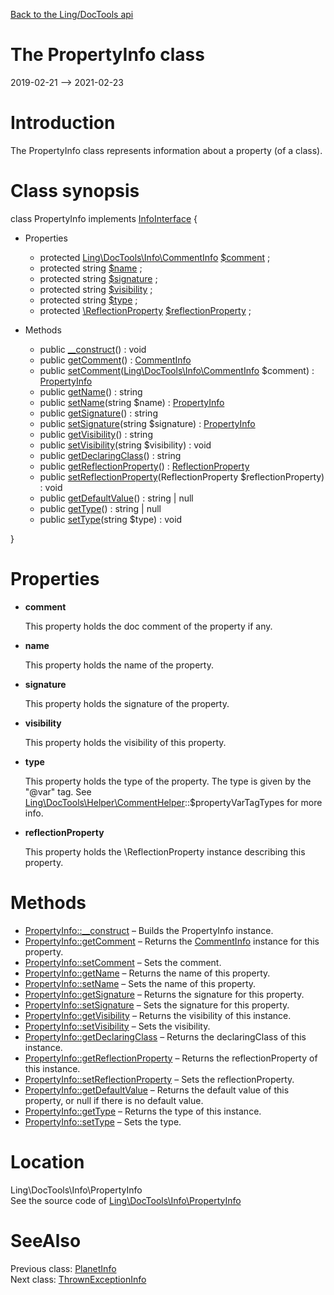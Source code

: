 [Back to the Ling/DocTools api](https://github.com/lingtalfi/DocTools/blob/master/doc/api/Ling/DocTools.md)



The PropertyInfo class
================
2019-02-21 --> 2021-02-23






Introduction
============

The PropertyInfo class represents information about a property (of a class).



Class synopsis
==============


class <span class="pl-k">PropertyInfo</span> implements [InfoInterface](https://github.com/lingtalfi/DocTools/blob/master/doc/api/Ling/DocTools/Info/InfoInterface.md) {

- Properties
    - protected [Ling\DocTools\Info\CommentInfo](https://github.com/lingtalfi/DocTools/blob/master/doc/api/Ling/DocTools/Info/CommentInfo.md) [$comment](#property-comment) ;
    - protected string [$name](#property-name) ;
    - protected string [$signature](#property-signature) ;
    - protected string [$visibility](#property-visibility) ;
    - protected string [$type](#property-type) ;
    - protected [\ReflectionProperty](http://php.net/manual/en/class.reflectionproperty.php) [$reflectionProperty](#property-reflectionProperty) ;

- Methods
    - public [__construct](https://github.com/lingtalfi/DocTools/blob/master/doc/api/Ling/DocTools/Info/PropertyInfo/__construct.md)() : void
    - public [getComment](https://github.com/lingtalfi/DocTools/blob/master/doc/api/Ling/DocTools/Info/PropertyInfo/getComment.md)() : [CommentInfo](https://github.com/lingtalfi/DocTools/blob/master/doc/api/Ling/DocTools/Info/CommentInfo.md)
    - public [setComment](https://github.com/lingtalfi/DocTools/blob/master/doc/api/Ling/DocTools/Info/PropertyInfo/setComment.md)([Ling\DocTools\Info\CommentInfo](https://github.com/lingtalfi/DocTools/blob/master/doc/api/Ling/DocTools/Info/CommentInfo.md) $comment) : [PropertyInfo](https://github.com/lingtalfi/DocTools/blob/master/doc/api/Ling/DocTools/Info/PropertyInfo.md)
    - public [getName](https://github.com/lingtalfi/DocTools/blob/master/doc/api/Ling/DocTools/Info/PropertyInfo/getName.md)() : string
    - public [setName](https://github.com/lingtalfi/DocTools/blob/master/doc/api/Ling/DocTools/Info/PropertyInfo/setName.md)(string $name) : [PropertyInfo](https://github.com/lingtalfi/DocTools/blob/master/doc/api/Ling/DocTools/Info/PropertyInfo.md)
    - public [getSignature](https://github.com/lingtalfi/DocTools/blob/master/doc/api/Ling/DocTools/Info/PropertyInfo/getSignature.md)() : string
    - public [setSignature](https://github.com/lingtalfi/DocTools/blob/master/doc/api/Ling/DocTools/Info/PropertyInfo/setSignature.md)(string $signature) : [PropertyInfo](https://github.com/lingtalfi/DocTools/blob/master/doc/api/Ling/DocTools/Info/PropertyInfo.md)
    - public [getVisibility](https://github.com/lingtalfi/DocTools/blob/master/doc/api/Ling/DocTools/Info/PropertyInfo/getVisibility.md)() : string
    - public [setVisibility](https://github.com/lingtalfi/DocTools/blob/master/doc/api/Ling/DocTools/Info/PropertyInfo/setVisibility.md)(string $visibility) : void
    - public [getDeclaringClass](https://github.com/lingtalfi/DocTools/blob/master/doc/api/Ling/DocTools/Info/PropertyInfo/getDeclaringClass.md)() : string
    - public [getReflectionProperty](https://github.com/lingtalfi/DocTools/blob/master/doc/api/Ling/DocTools/Info/PropertyInfo/getReflectionProperty.md)() : [ReflectionProperty](http://php.net/manual/en/class.reflectionproperty.php)
    - public [setReflectionProperty](https://github.com/lingtalfi/DocTools/blob/master/doc/api/Ling/DocTools/Info/PropertyInfo/setReflectionProperty.md)(ReflectionProperty $reflectionProperty) : void
    - public [getDefaultValue](https://github.com/lingtalfi/DocTools/blob/master/doc/api/Ling/DocTools/Info/PropertyInfo/getDefaultValue.md)() : string | null
    - public [getType](https://github.com/lingtalfi/DocTools/blob/master/doc/api/Ling/DocTools/Info/PropertyInfo/getType.md)() : string | null
    - public [setType](https://github.com/lingtalfi/DocTools/blob/master/doc/api/Ling/DocTools/Info/PropertyInfo/setType.md)(string $type) : void

}




Properties
=============

- <span id="property-comment"><b>comment</b></span>

    This property holds the doc comment of the property if any.
    
    

- <span id="property-name"><b>name</b></span>

    This property holds the name of the property.
    
    

- <span id="property-signature"><b>signature</b></span>

    This property holds the signature of the property.
    
    

- <span id="property-visibility"><b>visibility</b></span>

    This property holds the visibility of this property.
    
    

- <span id="property-type"><b>type</b></span>

    This property holds the type of the property.
    The type is given by the "@var" tag.
    See [Ling\DocTools\Helper\CommentHelper](https://github.com/lingtalfi/DocTools/blob/master/doc/api/Ling/DocTools/Helper/CommentHelper.md)::$propertyVarTagTypes for more info.
    
    

- <span id="property-reflectionProperty"><b>reflectionProperty</b></span>

    This property holds the \ReflectionProperty instance describing this property.
    
    



Methods
==============

- [PropertyInfo::__construct](https://github.com/lingtalfi/DocTools/blob/master/doc/api/Ling/DocTools/Info/PropertyInfo/__construct.md) &ndash; Builds the PropertyInfo instance.
- [PropertyInfo::getComment](https://github.com/lingtalfi/DocTools/blob/master/doc/api/Ling/DocTools/Info/PropertyInfo/getComment.md) &ndash; Returns the [CommentInfo](https://github.com/lingtalfi/DocTools/blob/master/doc/api/Ling/DocTools/Info/CommentInfo.md) instance for this property.
- [PropertyInfo::setComment](https://github.com/lingtalfi/DocTools/blob/master/doc/api/Ling/DocTools/Info/PropertyInfo/setComment.md) &ndash; Sets the comment.
- [PropertyInfo::getName](https://github.com/lingtalfi/DocTools/blob/master/doc/api/Ling/DocTools/Info/PropertyInfo/getName.md) &ndash; Returns the name of this property.
- [PropertyInfo::setName](https://github.com/lingtalfi/DocTools/blob/master/doc/api/Ling/DocTools/Info/PropertyInfo/setName.md) &ndash; Sets the name of this property.
- [PropertyInfo::getSignature](https://github.com/lingtalfi/DocTools/blob/master/doc/api/Ling/DocTools/Info/PropertyInfo/getSignature.md) &ndash; Returns the signature for this property.
- [PropertyInfo::setSignature](https://github.com/lingtalfi/DocTools/blob/master/doc/api/Ling/DocTools/Info/PropertyInfo/setSignature.md) &ndash; Sets the signature for this property.
- [PropertyInfo::getVisibility](https://github.com/lingtalfi/DocTools/blob/master/doc/api/Ling/DocTools/Info/PropertyInfo/getVisibility.md) &ndash; Returns the visibility of this instance.
- [PropertyInfo::setVisibility](https://github.com/lingtalfi/DocTools/blob/master/doc/api/Ling/DocTools/Info/PropertyInfo/setVisibility.md) &ndash; Sets the visibility.
- [PropertyInfo::getDeclaringClass](https://github.com/lingtalfi/DocTools/blob/master/doc/api/Ling/DocTools/Info/PropertyInfo/getDeclaringClass.md) &ndash; Returns the declaringClass of this instance.
- [PropertyInfo::getReflectionProperty](https://github.com/lingtalfi/DocTools/blob/master/doc/api/Ling/DocTools/Info/PropertyInfo/getReflectionProperty.md) &ndash; Returns the reflectionProperty of this instance.
- [PropertyInfo::setReflectionProperty](https://github.com/lingtalfi/DocTools/blob/master/doc/api/Ling/DocTools/Info/PropertyInfo/setReflectionProperty.md) &ndash; Sets the reflectionProperty.
- [PropertyInfo::getDefaultValue](https://github.com/lingtalfi/DocTools/blob/master/doc/api/Ling/DocTools/Info/PropertyInfo/getDefaultValue.md) &ndash; Returns the default value of this property, or null if there is no default value.
- [PropertyInfo::getType](https://github.com/lingtalfi/DocTools/blob/master/doc/api/Ling/DocTools/Info/PropertyInfo/getType.md) &ndash; Returns the type of this instance.
- [PropertyInfo::setType](https://github.com/lingtalfi/DocTools/blob/master/doc/api/Ling/DocTools/Info/PropertyInfo/setType.md) &ndash; Sets the type.





Location
=============
Ling\DocTools\Info\PropertyInfo<br>
See the source code of [Ling\DocTools\Info\PropertyInfo](https://github.com/lingtalfi/DocTools/blob/master/Info/PropertyInfo.php)



SeeAlso
==============
Previous class: [PlanetInfo](https://github.com/lingtalfi/DocTools/blob/master/doc/api/Ling/DocTools/Info/PlanetInfo.md)<br>Next class: [ThrownExceptionInfo](https://github.com/lingtalfi/DocTools/blob/master/doc/api/Ling/DocTools/Info/ThrownExceptionInfo.md)<br>
